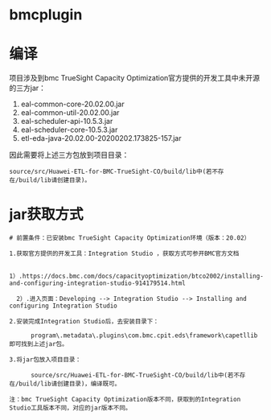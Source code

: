 # bmcplugin

# 编译

项目涉及到bmc TrueSight Capacity Optimization官方提供的开发工具中未开源的三方jar：

 1. eal-common-core-20.02.00.jar
 2. eal-common-util-20.02.00.jar
 3. eal-scheduler-api-10.5.3.jar
 4. eal-scheduler-core-10.5.3.jar
 5. etl-eda-java-20.02.00-20200202.173825-157.jar

因此需要将上述三方包放到项目目录：
    
    source/src/Huawei-ETL-for-BMC-TrueSight-CO/build/lib中(若不存在/build/lib请创建目录)。

# jar获取方式
  
  
    # 前置条件：已安装bmc TrueSight Capacity Optimization环境（版本：20.02）

    1.获取官方提供的开发工具：Integration Studio ，获取方式可参开BMC官方文档

      1）.https://docs.bmc.com/docs/capacityoptimization/btco2002/installing-and-configuring-integration-studio-914179514.html
      
      2）.进入页面：Developing --> Integration Studio --> Installing and configuring Integration Studio 

    2.安装完成Integration Studio后，去安装目录下：
    
          program\.metadata\.plugins\com.bmc.cpit.eds\framework\capetllib即可找到上述jar包。

    3.将jar包放入项目目录：
    
          source/src/Huawei-ETL-for-BMC-TrueSight-CO/build/lib中(若不存在/build/lib请创建目录)，编译既可。
    
    注：bmc TrueSight Capacity Optimization版本不同，获取到的Integration Studio工具版本不同，对应的jar版本不同。
  

